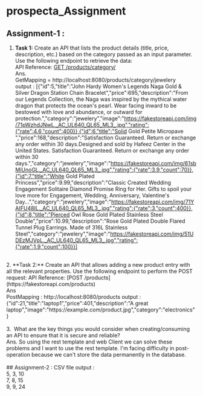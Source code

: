 # prospecta_Assignment
## Assignment-1 : 
1. **Task 1:** Create an API that lists the product details (title, price, description, etc.) based on the category passed as an input parameter. Use the following endpoint to retrieve the data:<br>
API Reference: [GET /products/category/](https://fakestoreapi.com/products/category/jewelery)<br>
Ans.<br> GetMapping = http://localhost:8080/products/category/jewelery<br>
   output : 
   [{"id":5,"title":"John Hardy Women's Legends Naga Gold & Silver Dragon Station Chain Bracelet","price":695,"description":"From our Legends Collection, the Naga was inspired by the mythical water dragon that protects the ocean's pearl. Wear facing inward to be bestowed with love and abundance, or outward for protection.","category":"jewelery","image":"https://fakestoreapi.com/img/71pWzhdJNwL._AC_UL640_QL65_ML3_.jpg","rating":{"rate":4.6,"count":400}},{"id":6,"title":"Solid Gold Petite Micropave ","price":168,"description":"Satisfaction Guaranteed. Return or exchange any order within 30 days.Designed and sold by Hafeez Center in the United States. Satisfaction Guaranteed. Return or exchange any order within 30 days.","category":"jewelery","image":"https://fakestoreapi.com/img/61sbMiUnoGL._AC_UL640_QL65_ML3_.jpg","rating":{"rate":3.9,"count":70}},{"id":7,"title":"White Gold Plated Princess","price":9.99,"description":"Classic Created Wedding Engagement Solitaire Diamond Promise Ring for Her. Gifts to spoil your love more for Engagement, Wedding, Anniversary, Valentine's Day...","category":"jewelery","image":"https://fakestoreapi.com/img/71YAIFU48IL._AC_UL640_QL65_ML3_.jpg","rating":{"rate":3,"count":400}},{"id":8,"title":"Pierced Owl Rose Gold Plated Stainless Steel Double","price":10.99,"description":"Rose Gold Plated Double Flared Tunnel Plug Earrings. Made of 316L Stainless Steel","category":"jewelery","image":"https://fakestoreapi.com/img/51UDEzMJVpL._AC_UL640_QL65_ML3_.jpg","rating":{"rate":1.9,"count":100}}]<br>
<br>
2. **Task 2:** Create an API that allows adding a new product entry with all the relevant properties. Use the following endpoint to perform the POST request: API Reference: [POST /products](https://fakestoreapi.com/products)<br>
Ans <br>
PostMapping : http://localhost:8080/products
   output :
    {"id":21,"title":"laptop1","price":401,"description":"A great laptop","image":"https://example.com/product.jpg","category":"electronics"}<br>
    <br>
3.  What are the key things you would consider when creating/consuming an API to ensure that it is secure and reliable?<br>
Ans. So using the rest template and web Client we can solve these problems and I want to use the rest template. I'm facing difficulty in post-operation because we can't store the data permanently in the database.<br>
<br>
## Assignment-2 : 
CSV file output :<br>
5, 3, 10 <br>
7, 8, 15 <br>
9, 9, 24 <br>
